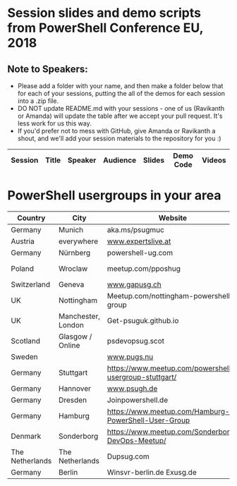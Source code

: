 # Session slides and demo scripts from PowerShell Conference EU, 2018

## Note to Speakers:

- Please add a folder with your name, and then make a folder below that for each of your sessions, putting the all of the demos for each session into a .zip file.
- DO NOT update README.md with your sessions - one of us (Ravikanth or Amanda) will update the table after we accept your pull request. It's less work for us this way.
- If you'd prefer not to mess with GitHub, give Amanda or Ravikanth a shout, and we'll add your session materials to the repository for you :)

|Session |Title	|Speaker	|Audience	|Slides	|Demo Code	|Videos|
|--------|------|---------|---------|-------|-----------|------|

# PowerShell usergroups in your area

| Country | City | Website | Contact |
| ------- | -----| ------- | ------- |
| Germany | Munich | aka.ms/psugmuc | @david_das_neves |
| Austria | everywhere | www.expertslive.at | @pwahlmueller |
| Germany | Nürnberg | powershell-ug.com | @loeppinator |
| Poland | Wroclaw | meetup.com/pposhug | add-comtent@pposh.org |
| Switzerland | Geneva | www.gapusg.ch | @dbroeglin |
| UK | Nottingham | Meetup.com/nottingham-powershell-group | @napalmgram |
| UK | Manchester, London | Get-psuguk.github.io | |
| Scotland | Glasgow / Online | psdevopsug.scot | @scotPSUG | 
| Sweden | | www.pugs.nu | @powershellUGS |
| Germany | Stuttgart | https://www.meetup.com/powershell-usergroup-stuttgart/ | @fredweinmann |
| Germany | Hannover | www.psugh.de | info@psugh.de |
| Germany | Dresden | Joinpowershell.de | @psugdd|
| Germany | Hamburg | https://www.meetup.com/Hamburg-PowerShell-User-Group | @fabian_bader @_Burbert |
| Denmark | Sonderborg | https://www.meetup.com/Sonderborg-DevOps-Meetup/ | @flemmingrohde | 
| The Netherlands | The Netherlands | Dupsug.com | @dupsug |
| Germany | Berlin | Winsvr-berlin.de Exusg.de | @cj_berlin |
